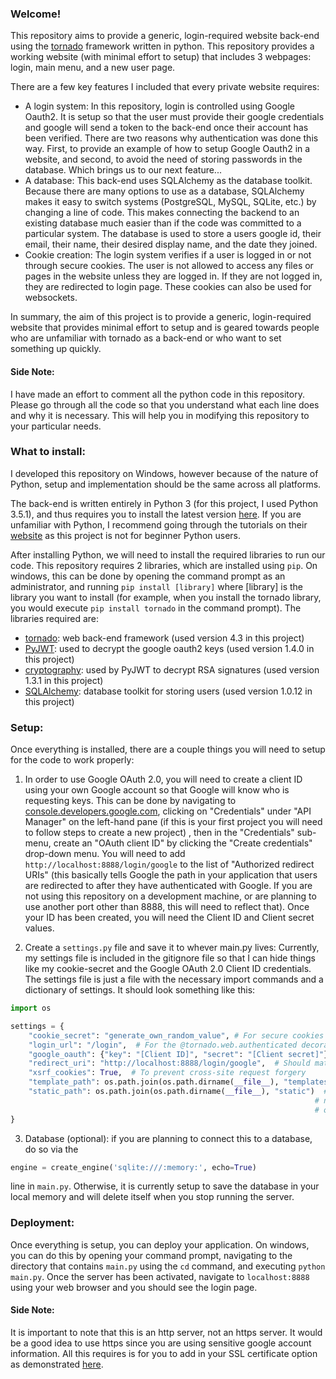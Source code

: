 ### Welcome!

This repository aims to provide a generic, login-required website back-end using the [tornado](http://www.tornadoweb.org/en/stable/) framework written in python. This repository provides a working website (with minimal effort to setup) that includes 3 webpages: login, main menu, and a new user page.

There are a few key features I included that every private website requires:
* A login system: In this repository, login is controlled using Google Oauth2. It is setup so that the user must provide their google credentials and google will send a token to the back-end once their account has been verified. There are two reasons why authentication was done this way. First, to provide an example of how to setup Google Oauth2 in a website, and second, to avoid the need of storing passwords in the database. Which brings us to our next feature...
* A database: This back-end uses SQLAlchemy as the database toolkit. Because there are many options to use as a database, SQLAlchemy makes it easy to switch systems (PostgreSQL, MySQL, SQLite, etc.) by changing a line of code. This makes connecting the backend to an existing database much easier than if the code was committed to a particular system. The database is used to store a users google id, their email, their name, their desired display name, and the date they joined.
* Cookie creation: The login system verifies if a user is logged in or not through secure cookies. The user is not allowed to access any files or pages in the website unless they are logged in. If they are not logged in, they are redirected to login page. These cookies can also be used for websockets.

In summary, the aim of this project is to provide a generic, login-required website that provides minimal effort to setup and is geared towards people who are unfamiliar with tornado as a back-end or who want to set something up quickly.

#### Side Note:
I have made an effort to comment all the python code in this repository. Please go through all the code so that you understand what each line does and why it is necessary. This will help you in modifying this repository to your particular needs.

### What to install:

I developed this repository on Windows, however because of the nature of Python, setup and implementation should be the same across all platforms.

The back-end is written entirely in Python 3 (for this project, I used Python 3.5.1), and thus requires you to install the latest version [here](https://www.python.org/downloads/). If you are unfamiliar with Python, I recommend going through the tutorials on their [website](https://docs.python.org/3/tutorial/index.html) as this project is not for beginner Python users.

After installing Python, we will need to install the required libraries to run our code. This repository requires 2 libraries, which are installed using `pip`. On windows, this can be done by opening the command prompt as an administrator, and running `pip install [library]` where [library] is the library you want to install (for example, when you install the tornado library, you would execute `pip install tornado` in the command prompt). The libraries required are:
* [tornado](https://pypi.python.org/pypi/tornado): web back-end framework (used version 4.3 in this project)
* [PyJWT](https://pypi.python.org/pypi/PyJWT): used to decrypt the google oauth2 keys (used version 1.4.0 in this project)
* [cryptography](https://pypi.python.org/pypi/cryptography): used by PyJWT to decrypt RSA signatures (used version 1.3.1 in this project)
* [SQLAlchemy](https://pypi.python.org/pypi/SQLAlchemy): database toolkit for storing users (used version 1.0.12 in this project)

### Setup:

Once everything is installed, there are a couple things you will need to setup for the code to work properly:

1. In order to use Google OAuth 2.0, you will need to create a client ID using your own Google account so that Google will know who is requesting keys. This can be done by navigating to [console.developers.google.com](https://console.developers.google.com), clicking on "Credentials" under "API Manager" on the left-hand pane (if this is your first project you will need to follow steps to create a new project) , then in the "Credentials" sub-menu, create an "OAuth client ID" by clicking the "Create credentials" drop-down menu. You will need to add `http://localhost:8888/login/google` to the list of "Authorized redirect URIs" (this basically tells Google the path in your application that users are redirected to after they have authenticated with Google. If you are not using this repository on a development machine, or are planning to use another port other than 8888, this will need to reflect that). Once your ID has been created, you will need the Client ID and Client secret values.

2. Create a `settings.py` file and save it to whever main.py lives: Currently, my settings file is included in the gitignore file so that I can hide things like my cookie-secret and the Google OAuth 2.0 Client ID credentials. The settings file is just a file with the necessary import commands and a dictionary of settings. It should look something like this:
  ```python
  import os

  settings = {
      "cookie_secret": "generate_own_random_value", # For secure cookies
      "login_url": "/login",  # For the @tornado.web.authenticated decorator
      "google_oauth": {"key": "[Client ID]", "secret": "[Client secret]"}, # Google developer console credential
      "redirect_uri": "http://localhost:8888/login/google",  # Should match what you have in Google developer console
      "xsrf_cookies": True,  # To prevent cross-site request forgery
      "template_path": os.path.join(os.path.dirname(__file__), "templates"),  # Contains html files
      "static_path": os.path.join(os.path.dirname(__file__), "static")  # Contains static files, such as .css or .js. Not
                                                                      # necessary for this project. For more information
                                                                      # on templates and static files, see tornado docs.
  }
  ```

3. Database (optional): if you are planning to connect this to a database, do so via the
  ```python
  engine = create_engine('sqlite:///:memory:', echo=True)
  ```
line in `main.py`. Otherwise, it is currently setup to save the database in your local memory and will delete itself when you stop running the server.

### Deployment:
Once everything is setup, you can deploy your application. On windows, you can do this by opening your command prompt, navigating to the directory that contains `main.py` using the `cd` command, and executing `python main.py`. Once the server has been activated, navigate to `localhost:8888` using your web browser and you should see the login page.

#### Side Note:
It is important to note that this is an http server, not an https server. It would be a good idea to use https since you are using sensitive google account information. All this requires is for you to add in your SSL certificate option as demonstrated [here](http://stackoverflow.com/a/18307308).
